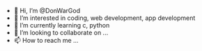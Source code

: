 - 👋 Hi, I’m @DonWarGod
- 👀 I’m interested in coding, web development, app development
- 🌱 I’m currently learning c, python
- 💞️ I’m looking to collaborate on ...
- 📫 How to reach me ...

<!---
DonWarGod/DonWarGod is a ✨ special ✨ repository because its `README.md` (this file) appears on your GitHub profile.
You can click the Preview link to take a look at your changes.
--->
